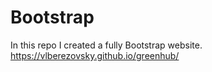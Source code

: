# Bootstrap
In this repo I created a fully Bootstrap website.
https://vlberezovsky.github.io/greenhub/
